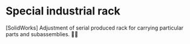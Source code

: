# Special industrial rack
[SolidWorks] Adjustment of serial produced rack for carrying particular parts and subassemblies. 🚛🚚
